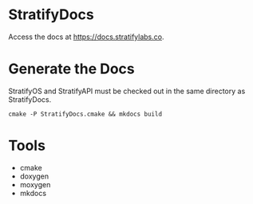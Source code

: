 # StratifyDocs

Access the docs at https://docs.stratifylabs.co.

# Generate the Docs 

StratifyOS and StratifyAPI must be checked out in the same directory as StratifyDocs.

```
cmake -P StratifyDocs.cmake && mkdocs build
```

# Tools

- cmake
- doxygen
- moxygen
- mkdocs
